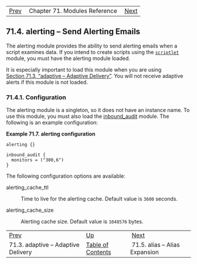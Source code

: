|     |     |     |
| --- | --- | --- |
| [Prev](modules.adaptive)  | Chapter 71. Modules Reference |  [Next](modules.alias) |

## 71.4. alerting – Send Alerting Emails

<a className="indexterm" name="idp19664624"></a>

The alerting module provides the ability to send alerting emails when a script examines data. If you intend to create scripts using the [`scriptlet`](modules.scriptlet "71.60. scriptlet - Lua Policy Scripts") module, you must have the alerting module loaded.

It is especially important to load this module when you are using [Section 71.3, “adaptive – Adaptive Delivery”](modules.adaptive "71.3. adaptive – Adaptive Delivery"). You will not receive adaptive alerts if this module is not loaded.

### 71.4.1. Configuration

The alerting module is a singleton, so it does not have an instance name. To use this module, you must also load the [inbound_audit](modules.inbound_audit "71.41. inbound_audit – Inbound traffic analytics") module. The following is an example configuration:

<a name="example.alerting"></a>

**Example 71.7. alerting configuration**

```
alerting {}

inbound_audit {
  monitors = ("300,6")
}
```

The following configuration options are available:

<dl className="variablelist">

<dt>alerting_cache_ttl</dt>

<dd>

Time to live for the alerting cache. Default value is `3600` seconds.

</dd>

<dt>alerting_cache_size</dt>

<dd>

Alerting cache size. Default value is `1048576` bytes.

</dd>

</dl>

|     |     |     |
| --- | --- | --- |
| [Prev](modules.adaptive)  | [Up](modules) |  [Next](modules.alias) |
| 71.3. adaptive – Adaptive Delivery  | [Table of Contents](index) |  71.5. alias – Alias Expansion |

